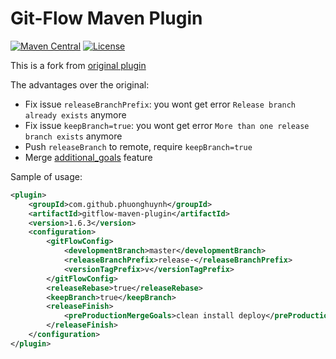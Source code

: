 # Git-Flow Maven Plugin

[![Maven Central](https://maven-badges.herokuapp.com/maven-central/com.github.phuonghuynh/gitflow-maven-plugin/badge.svg?subject=Maven%20Central)](https://maven-badges.herokuapp.com/maven-central/com.github.phuonghuynh/gitflow-maven-plugin/)
[![License](https://img.shields.io/badge/License-Apache%20License%202.0-blue.svg)](https://www.apache.org/licenses/LICENSE-2.0.html)

This is a fork from [original plugin](https://github.com/aleksandr-m/gitflow-maven-plugin)

The advantages over the original:
  - Fix issue `releaseBranchPrefix`: you wont get error `Release branch already exists` anymore
  - Fix issue `keepBranch=true`: you wont get error `More than one release branch exists` anymore
  - Push `releaseBranch` to remote, require `keepBranch=true`
  - Merge [additional_goals](https://github.com/aleksandr-m/gitflow-maven-plugin/tree/feature/additional_goals) feature
  
Sample of usage:
```xml
<plugin>
    <groupId>com.github.phuonghuynh</groupId>
    <artifactId>gitflow-maven-plugin</artifactId>
    <version>1.6.3</version>
    <configuration>
        <gitFlowConfig>
            <developmentBranch>master</developmentBranch>
            <releaseBranchPrefix>release-</releaseBranchPrefix>
            <versionTagPrefix>v</versionTagPrefix>
        </gitFlowConfig>
        <releaseRebase>true</releaseRebase>
        <keepBranch>true</keepBranch>
        <releaseFinish>
            <preProductionMergeGoals>clean install deploy</preProductionMergeGoals>
        </releaseFinish>
    </configuration>
</plugin>
```

